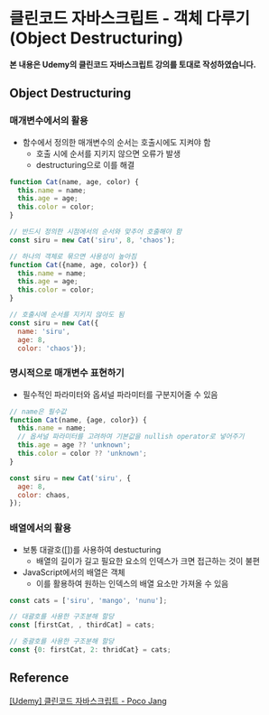 # 클린코드 자바스크립트 - 객체 다루기(Object Destructuring)



**본 내용은 Udemy의 클린코드 자바스크립트 강의를 토대로 작성하였습니다.**



## Object Destructuring

### 매개변수에서의 활용

* 함수에서 정의한 매개변수의 순서는 호출시에도 지켜야 함
  * 호출 시에 순서를 지키지 않으면 오류가 발생
  * destructuring으로 이를 해결

```JavaScript
function Cat(name, age, color) {
  this.name = name;
  this.age = age;
  this.color = color;
}

// 반드시 정의한 시점에서의 순서와 맞추어 호출해야 함
const siru = new Cat('siru', 8, 'chaos');

// 하나의 객체로 묶으면 사용성이 높아짐
function Cat({name, age, color}) {
  this.name = name;
  this.age = age;
  this.color = color;
}

// 호출시에 순서를 지키지 않아도 됨
const siru = new Cat({
  name: 'siru',
  age: 8,
  color: 'chaos'});
```



### 명시적으로 매개변수 표현하기

* 필수적인 파라미터와 옵셔널 파라미터를 구분지어줄 수 있음

```JavaScript
// name은 필수값
function Cat(name, {age, color}) {
  this.name = name;
  // 옵셔널 파라미터를 고려하여 기본값을 nullish operator로 넣어주기
  this.age = age ?? 'unknown';
  this.color = color ?? 'unknown';
}

const siru = new Cat('siru', {
  age: 8,
  color: chaos,
});
```



### 배열에서의 활용

* 보통 대괄호([])를 사용하여 destucturing
  * 배열의 길이가 길고 필요한 요소의 인덱스가 크면 접근하는 것이 불편
* JavaScript에서의 배열은 객체
  * 이를 활용하여 원하는 인덱스의 배열 요소만 가져올 수 있음

```JavaScript
const cats = ['siru', 'mango', 'nunu'];

// 대괄호를 사용한 구조분해 할당
const [firstCat, , thirdCat] = cats;

// 중괄호를 사용한 구조분해 할당
const {0: firstCat, 2: thridCat} = cats;
```





## Reference

[[Udemy] 클린코드 자바스크립트 - Poco Jang](https://www.udemy.com/course/clean-code-js/)

